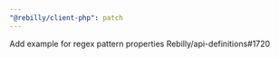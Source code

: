 ```yaml
---
"@rebilly/client-php": patch
---
```


Add example for regex pattern properties Rebilly/api-definitions#1720
